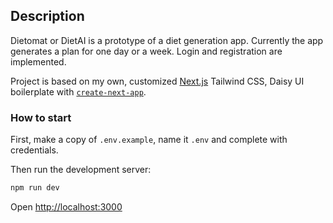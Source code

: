 ## Description

Dietomat or DietAI is a prototype of a diet generation app.
Currently the app generates a plan for one day or a week.
Login and registration are implemented.

Project is based on my own, customized [Next.js](https://nextjs.org/) Tailwind CSS, Daisy UI boilerplate with [`create-next-app`](https://github.com/vercel/next.js/tree/canary/packages/create-next-app).

### How to start

First, make a copy of `.env.example`, name it `.env` and complete with credentials.

Then run the development server:

```bash
npm run dev
```

Open [http://localhost:3000](http://localhost:3000)
